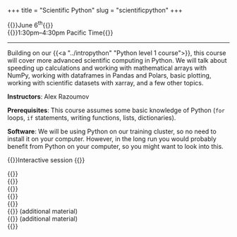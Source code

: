 +++
title = "Scientific Python"
slug = "scientificpython"
+++

{{<cor>}}June 6<sup>th</sup>{{</cor>}}\
{{<cgr>}}1:30pm–4:30pm Pacific Time{{</cgr>}}

<!-- 3dayPython-menu.md, python3/ contains an updated version of this material, so might want to update it here -->
<!-- Course materials will be added here shortly before the start of the course. -->
<!-- Register for this course {{<a "link" "here">}}. -->

---

Building on our {{<a "../intropython" "Python level 1 course">}}, this course will cover more advanced
scientific computing in Python. We will talk about speeding up calculations and working with mathematical
arrays with NumPy, working with dataframes in Pandas and Polars, basic plotting, working with scientific
datasets with xarray, and a few other topics.

**Instructors**: Alex Razoumov

**Prerequisites**: This course assumes some basic knowledge of Python (`for` loops, `if` statements, writing
functions, lists, dictionaries).

**Software**: We will be using Python on our training cluster, so no need to install it on your computer. However, in
  the long run you would probably benefit from Python on your computer, so you might want to look into this.
  
<!-- During the workshop you will likely need a remote secure shell (SSH) client installed on your computer in -->
<!-- order to participate in the course exercises. On Windows we recommend [the free Home Edition of -->
<!-- MobaXterm](https://mobaxterm.mobatek.net/download.html). On Mac and Linux computers SSH is usually -->
<!-- pre-installed (try typing `ssh` in a terminal to make sure it is there). -->





<!-- {{<cor>}}Zoom session (week 1){{</cor>}} \ -->
<!-- {{<cgr>}}10:00am-noon Pacific{{</cgr>}} -->


{{<cor>}}Interactive session {{</cor>}}




<!-- {{<nolinktitle>}}Libraries, virtual environments and packaging{{</nolinktitle>}} \ -->
<!-- {{<nolinktitle>}}Numpy{{</nolinktitle>}} \ -->
<!-- {{<nolinktitle>}}Plotting with matplotlib{{</nolinktitle>}} -->

{{<linktitle url="../python2/python-10-libraries" text="Libraries, virtual environments and packaging">}} \
{{<linktitle url="../python2/python-11-numpy" text="Numpy">}} \
{{<linktitle url="../python2/python-12-matplotlib" text="Plotting with matplotlib">}} \
{{<linktitle url="../python2/python-13-pandas" text="Dataframes with Pandas and Polars">}} \
{{<linktitle url="../python2/python-14-xarray" text="Multidimensional labeled arrays and datasets with xarray">}} \
{{<linktitle url="../python2/python-16-scripts" text="Running Python scripts from the command line">}} (additional material) \
{{<linktitle url="../python2/python-17-objects" text="Basics of object-oriented programming in Python">}} (additional material) \
{{<linktitle url="../python2/python-18-other" text="Other topics">}}





<!-- {{<cor>}}Zoom session (week 2){{</cor>}} \ -->
<!-- {{<cgr>}}10:00am-noon Pacific{{</cgr>}} -->





<!-- {{<nolinktitle>}}Pandas dataframes{{</nolinktitle>}} \ -->
<!-- {{<nolinktitle>}}Multidimensional labeled arrays and datasets with xarray{{</nolinktitle>}} \ -->
<!-- {{<nolinktitle>}}Running Python scripts from the command line{{</nolinktitle>}} \ -->
<!-- {{<nolinktitle>}}Basics of object-oriented programming in Python{{</nolinktitle>}} -->
<!-- {{<nolinktitle>}}Other topics{{</nolinktitle>}} -->






<!-- <\!-- {{<nolinktitle>}}Plotting with cartopy (additional material){{</nolinktitle>}} \ -\-> -->
<!-- <\!-- {{<linktitle url="../python2/python-15-cartopy" text="Plotting with cartopy">}} (additional material) \ -\-> -->
